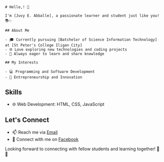 <!DOCTYPE html>
<html>

<head>
  <style>
    /* Add any additional styles here */
    body {
      margin: 0;
      font-family: -apple-system, BlinkMacSystemFont, "Segoe UI", Roboto, "Helvetica Neue", Arial, sans-serif;
    }

  
    .header-container {
      background-image: url('your-background-image-url'); /* 
      background-size: cover;
      padding: 100px;
      text-align: center;
      color: #fff;
    }
  </style>
</head>

<body>

  <!-- GitHub README Header with Background Image -->
  <div class="header-container">

    # Hello,! 👋

    I'm [Juvy E. Abballe], a passionate learner and student just like you! 📚✨

    ## About Me

    - 🎓 Currently pursuing [Batchelor of Science Information Technology] at [St Peter's College Iligan City]
    - 🌐 Love exploring new technologies and coding projects
    - 📖 Always eager to learn and share knowledge

    ## My Interests

    - 💻 Programming and Software Development
    - 🚀 Entrepreneurship and Innovation

  </div>


  ## Skills


  - 🌐 Web Development: HTML, CSS, JavaScript
  

  <!-- Let's Connect Section -->
  ## Let's Connect

  - 📫 Reach me via [Email](juvyaballe.202201044.@gmail.com)
  - 📘 Connect with me on [Facebook](https://www.facebook.com/jayar.aballe.50)

  Looking forward to connecting with fellow students and learning together! 🚀✨

</body>

</html>




